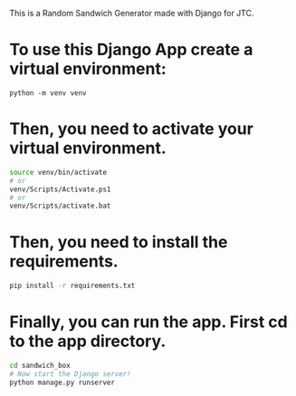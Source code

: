 This is a Random Sandwich Generator made with Django for JTC.

# To use this Django App create a virtual environment:
```
python -m venv venv
```
# Then, you need to activate your virtual environment.
```sh
source venv/bin/activate
# or
venv/Scripts/Activate.ps1
# or
venv/Scripts/activate.bat
```
# Then, you need to install the requirements.
```sh
pip install -r requirements.txt
```
# Finally, you can run the app. First cd to the app directory.
```sh
cd sandwich_box
# Now start the Django server!
python manage.py runserver
```